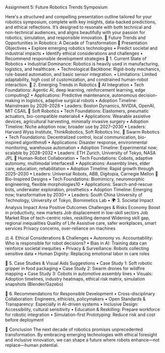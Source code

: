 
Assignment 5: Future Robotics Trends Symposium 

Here's a structured and compelling presentation outline tailored for your robotics symposium, complete with key insights, data-backed predictions, and ethical reflections. It’s designed to resonate with both technical and non-technical audiences, and aligns beautifully with your passion for robotics, simulation, and responsible innovation.
🤖 Future Trends and Opportunities in Robotics: A Decade of Transformation
🎯 Presentation Objectives
•	Explore emerging robotics technologies
•	Predict societal and industrial impacts
•	Identify ethical considerations and challenges
•	Recommend responsible development strategies
🧭 1. Current State of Robotics
•	Industrial Dominance: Robotics is heavily used in manufacturing, logistics, and healthcare.
•	Technological Backbone: Rigid-body mechanics, rule-based automation, and basic sensor integration.
•	Limitations: Limited adaptability, high cost of customization, and constrained human-robot interaction.
🚀 2. Emerging Trends in Robotics
🔹 AI Integration
•	Tech Foundations: Agentic AI, deep learning, reinforcement learning, edge computing2
•	Applications: Predictive maintenance, autonomous decision-making in logistics, adaptive surgical robots
•	Adoption Timeline: Mainstream by 2026–2028
•	Leaders: Boston Dynamics, NVIDIA, OpenAI, MIT CSAIL
🔹 Soft Robotics
•	Tech Foundations: Elastomers, pneumatic actuators, bio-compatible materials4
•	Applications: Wearable assistive devices, agricultural harvesting, minimally invasive surgery
•	Adoption Timeline: Niche adoption now; broader use by 2027–2030
•	Leaders: Harvard Wyss Institute, ThinkRobotics, Soft Robotics Inc.
🔹 Swarm Robotics
•	Tech Foundations: Decentralized control, local communication, bio-inspired algorithms6
•	Applications: Disaster response, environmental monitoring, warehouse automation
•	Adoption Timeline: Experimental now; scalable by 2028–2032
•	Leaders: ETH Zurich, University of Tokyo, NASA JPL
🔹 Human-Robot Collaboration
•	Tech Foundations: Cobots, adaptive autonomy, multimodal interfaces8
•	Applications: Assembly lines, elder care, education, rehabilitation
•	Adoption Timeline: Rapid growth through 2025–2030
•	Leaders: Universal Robots, ABB, Digitopia, Carnegie Mellon
🔹 Bio-Inspired Designs
•	Tech Foundations: Biomimicry, neuromorphic engineering, flexible morphologies10
•	Applications: Search-and-rescue bots, underwater exploration, prosthetics
•	Adoption Timeline: Emerging now; transformative by 2030+
•	Leaders: South China University of Technology, University of Tokyo, Biomimetics Lab
•	🌍 3. Societal Impact Analysis
Impact Area	Positive Outcomes	Challenges & Risks
Economy	Boost in productivity, new markets	Job displacement in low-skill sectors
Job Market	Rise of tech-centric roles, reskilling demand	Widening skill gap, regional inequalities
Quality of Life	Assistive care, safer workplaces, smart services	Privacy concerns, over-reliance on machines

⚖️ 4. Ethical Considerations & Challenges
•	Autonomy vs. Accountability: Who is responsible for robot decisions?
•	Bias in AI: Training data can reinforce societal inequities
•	Privacy & Surveillance: Robots collecting sensitive data
•	Human Dignity: Replacing emotional labor in care roles

🧪 5. Case Studies & Visual Aids Suggestions
•	Case Study 1: Soft robotic gripper in food packaging
•	Case Study 2: Swarm drones for wildfire mapping
•	Case Study 3: Cobots in automotive assembly lines
•	Visuals: Adoption timelines, industry heatmaps, ethical risk matrix, simulation snapshots (Blender/Gazebo)

🧭 6. Recommendations for Responsible Development
•	Cross-disciplinary Collaboration: Engineers, ethicists, policymakers
•	Open Standards & Transparency: Especially in AI-driven systems
•	Inclusive Design: Accessibility, cultural sensitivity
•	Education & Reskilling: Prepare workforce for robotic integration
•	Simulation-first Prototyping: Reduce risk and cost before deployment

🏁 Conclusion
The next decade of robotics promises unprecedented transformation. By embracing emerging technologies with ethical foresight and inclusive innovation, we can shape a future where robots enhance—not replace—human potential.


